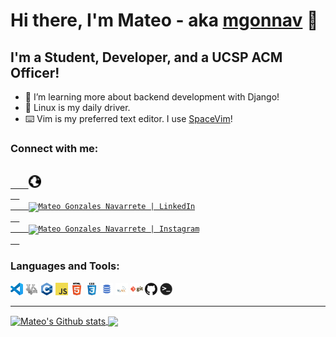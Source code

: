 # Hi there, I'm Mateo - aka <a href="https://www.mgonnav.com">mgonnav</a> 👋

## I'm a Student, Developer, and a UCSP ACM Officer!

- 🌱 I’m learning more about backend development with Django!
- 🐧 Linux is my daily driver.
- ⌨️ Vim is my preferred text editor. I use [SpaceVim](https://github.com/SpaceVim/SpaceVim)!

### Connect with me:

<a href="https://www.mgonnav.com">
  <code>
    <img alt="Mateo Gonzales Navarrete | Website" height="20px" src="https://raw.githubusercontent.com/iconic/open-iconic/master/svg/globe.svg" />
  </code>
</a>
<a href="https://www.linkedin.com/in/mgonnav">
  <code>
    <img alt="Mateo Gonzales Navarrete | LinkedIn" height="20px" src="https://cdn.jsdelivr.net/npm/simple-icons@v3/icons/linkedin.svg" />
  </code>
</a>
<a href="https://www.instagram.com/mgonnav">
  <code>
    <img alt="Mateo Gonzales Navarrete | Instagram" height="20px" src="https://cdn.jsdelivr.net/npm/simple-icons@v3/icons/instagram.svg" />
  </code>
</a>

<br />

### Languages and Tools:

<code><img alt="Visual Studio Code" height="20px" src="https://raw.githubusercontent.com/github/explore/80688e429a7d4ef2fca1e82350fe8e3517d3494d/topics/visual-studio-code/visual-studio-code.png" /></code>
<code><img alt="SpaceVim" height="20px" src="https://raw.githubusercontent.com/github/explore/80688e429a7d4ef2fca1e82350fe8e3517d3494d/topics/spacevim/spacevim.png" /></code>
<code><img alt="C++" height="20px" src="https://raw.githubusercontent.com/github/explore/80688e429a7d4ef2fca1e82350fe8e3517d3494d/topics/cpp/cpp.png" /></code>
<code><img alt="JS" height="20" src="https://raw.githubusercontent.com/github/explore/80688e429a7d4ef2fca1e82350fe8e3517d3494d/topics/javascript/javascript.png"></code>
<code><img alt="HTML5" height="20px" src="https://raw.githubusercontent.com/github/explore/80688e429a7d4ef2fca1e82350fe8e3517d3494d/topics/html/html.png" /></code>
<code><img alt="CSS3" height="20px" src="https://raw.githubusercontent.com/github/explore/80688e429a7d4ef2fca1e82350fe8e3517d3494d/topics/css/css.png" /></code>
<code><img alt="SQL" height="20px" src="https://raw.githubusercontent.com/github/explore/80688e429a7d4ef2fca1e82350fe8e3517d3494d/topics/sql/sql.png" /></code>
<code><img alt="MySQL" height="20px" src="https://raw.githubusercontent.com/github/explore/80688e429a7d4ef2fca1e82350fe8e3517d3494d/topics/mysql/mysql.png" /></code>
<code><img alt="Git" height="20px" src="https://raw.githubusercontent.com/github/explore/80688e429a7d4ef2fca1e82350fe8e3517d3494d/topics/git/git.png" /></code>
<code><img alt="GitHub" height="20px" src="https://raw.githubusercontent.com/github/explore/78df643247d429f6cc873026c0622819ad797942/topics/github/github.png" /></code>
<code><img alt="Terminal" height="20px" src="https://raw.githubusercontent.com/github/explore/80688e429a7d4ef2fca1e82350fe8e3517d3494d/topics/terminal/terminal.png" /></code>

<hr>

<a href="https://github.com/mgonnav/github-readme-stats">
  <img align="center" src="https://github-readme-stats.vercel.app/api?username=mgonnav&show_icons=true&include_all_commits=true" alt="Mateo's Github stats" width="54%" />
</a>
<a href="https://github.com/mgonnav/github-readme-stats">
  <img align="center" src="https://github-readme-stats.vercel.app/api/top-langs/?username=mgonnav&layout=compact&hide=c" width="45%" />
</a>
